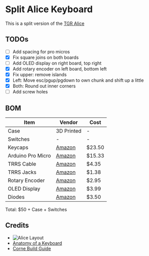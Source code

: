 # Split Alice Keyboard

This is a split version of the [TGR Alice](https://geekhack.org/index.php?topic=95054.0)

## TODOs
* [ ] Add spacing for pro micros
* [X] Fix square joins on both boards
* [ ] Add OLED display on right board, top right
* [X] Add rotary encoder on left board, bottom left
* [X] Fix upper: remove islands
* [X] Left: Move esc/pgup/pgdown to own chunk and shift up a little
* [X] Both: Round out inner corners
* [ ] Add screw holes

## BOM

| Item | Vendor | Cost |
| --- | --- | --- |
| Case | 3D Printed | - |
| Switches | - | - |
| Keycaps | [Amazon](https://www.amazon.com/YMDK-Keyset-Profile-Mechanical-Keyboard/dp/B07GP29DQF/ref=sr_1_2) | $23.50 |
| Arduino Pro Micro | [Amazon](https://www.amazon.com/gp/product/B01MTU9GOB/ref=ox_sc_act_title_6) | $15.33 |
| TRRS Cable | [Amazon](https://www.amazon.com/gp/product/B019EHMN68/ref=ox_sc_act_title_1) | $4.35 |
| TRRS Jacks | [Amazon](https://www.amazon.com/gp/product/B07KY7CJCJ/ref=ox_sc_act_title_2) | $1.38 |
| Rotary Encoder | [Amazon](https://www.amazon.com/gp/product/B0177VGSQY/ref=ox_sc_act_title_4) | $2.95 |
| OLED Display | [Amazon](https://www.amazon.com/gp/product/B085NHM5TC/ref=ox_sc_act_title_5) | $3.99 |
| Diodes | [Amazon](https://www.amazon.com/gp/product/B06XB1R2NK/ref=ox_sc_act_title_8) | $3.50 |

Total: $50 + Case + Switches

## Credits

* ![Alice Layout](https://cdn.myshoptet.com/usr/www.korabrand.xyz/user/documents/upload/img/blog/layouts/alice-like1.jpg)
* [Anatomy of a Keyboard](https://matt3o.com/anatomy-of-a-keyboard/)
* [Corne Build Guide](https://github.com/foostan/crkbd/blob/main/corne-cherry/doc/v3/buildguide_en.md)
